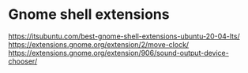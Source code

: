 # Gnome shell extensions
https://itsubuntu.com/best-gnome-shell-extensions-ubuntu-20-04-lts/
https://extensions.gnome.org/extension/2/move-clock/
https://extensions.gnome.org/extension/906/sound-output-device-chooser/
